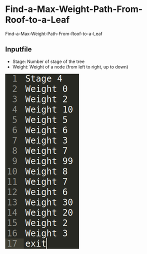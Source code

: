 # Find-a-Max-Weight-Path-From-Roof-to-a-Leaf
Find-a-Max-Weight-Path-From-Roof-to-a-Leaf

## Inputfile
- Stage: Number of stage of the tree
- Weight: Weight of a node (from left to right, up to down)

![image](inputfile.PNG)